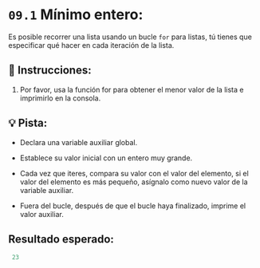 # `09.1` Mínimo entero:

Es posible recorrer una lista usando un bucle `for` para listas, tú tienes que especificar qué hacer en cada iteración de la lista.

## 📝 Instrucciones:

1. Por favor, usa la función for para obtener el menor valor de la lista e imprimirlo en la consola.

## 💡 Pista:

* Declara una variable auxiliar global.

* Establece su valor inicial con un entero muy grande.

* Cada vez que iteres, compara su valor con el valor del elemento, si el valor del elemento es más pequeño, asígnalo como nuevo valor de la variable auxiliar.

* Fuera del bucle, después de que el bucle haya finalizado, imprime el valor auxiliar.

## Resultado esperado:

```py
 23
```

